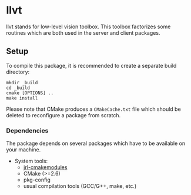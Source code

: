 llvt
====

llvt stands for low-level vision toolbox. This toolbox factorizes some
routines which are both used in the server and client packages.

Setup
-----

To compile this package, it is recommended to create a separate build
directory:

    mkdir _build
    cd _build
    cmake [OPTIONS] ..
    make install

Please note that CMake produces a `CMakeCache.txt` file which should
be deleted to reconfigure a package from scratch.


### Dependencies

The package depends on several packages which have to be available on
your machine.

 - System tools:
   - [jrl-cmakemodules]
   - CMake (>=2.6)
   - pkg-config
   - usual compilation tools (GCC/G++, make, etc.)


[jrl-cmakemodules]: http://github.com/jrl-umi3218/jrl-cmakemodules
